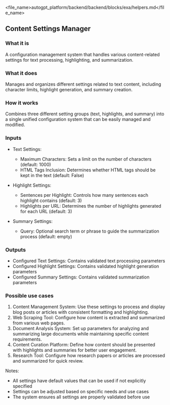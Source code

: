 
<file_name>autogpt_platform/backend/backend/blocks/exa/helpers.md</file_name>

## Content Settings Manager

### What it is
A configuration management system that handles various content-related settings for text processing, highlighting, and summarization.

### What it does
Manages and organizes different settings related to text content, including character limits, highlight generation, and summary creation.

### How it works
Combines three different setting groups (text, highlights, and summary) into a single unified configuration system that can be easily managed and modified.

### Inputs
- Text Settings:
  - Maximum Characters: Sets a limit on the number of characters (default: 1000)
  - HTML Tags Inclusion: Determines whether HTML tags should be kept in the text (default: False)

- Highlight Settings:
  - Sentences per Highlight: Controls how many sentences each highlight contains (default: 3)
  - Highlights per URL: Determines the number of highlights generated for each URL (default: 3)

- Summary Settings:
  - Query: Optional search term or phrase to guide the summarization process (default: empty)

### Outputs
- Configured Text Settings: Contains validated text processing parameters
- Configured Highlight Settings: Contains validated highlight generation parameters
- Configured Summary Settings: Contains validated summarization parameters

### Possible use cases
1. Content Management System: Use these settings to process and display blog posts or articles with consistent formatting and highlighting.
2. Web Scraping Tool: Configure how content is extracted and summarized from various web pages.
3. Document Analysis System: Set up parameters for analyzing and summarizing large documents while maintaining specific content requirements.
4. Content Curation Platform: Define how content should be presented with highlights and summaries for better user engagement.
5. Research Tool: Configure how research papers or articles are processed and summarized for quick review.

Notes:
- All settings have default values that can be used if not explicitly specified
- Settings can be adjusted based on specific needs and use cases
- The system ensures all settings are properly validated before use

